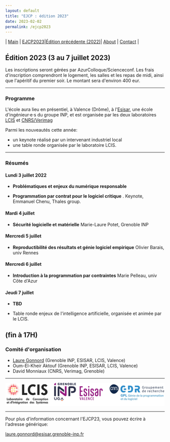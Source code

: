 ```yaml
---
layout: default
title: "EJCP : édition 2023"
date: 2023-02-02
permalink: /ejcp2023
---
```


| [Main](./index) | [EJCP2023](./ejcp2023)|[Édition précédente (2022)](./ejcp2022)| [About](./about) | [Contact](./contact) |


## Édition 2023 (3 au 7 juillet 2023)

 Les inscriptions seront gérées par AzurColloque/Scienceconf. Les frais d'inscription comprendront le logement, les salles et les repas de midi, ainsi que l'apéritif du premier soir. Le montant sera d'environ 400 eur. 

---
### Programme

L'école aura lieu en présentiel, à Valence (Drôme), à l'[Esisar](https://esisar.grenoble-inp.fr/), une école d'ingénieur·e·s du groupe INP, et est organisée par les deux laboratoires  [LCIS](https://lcis.grenoble-inp.fr/) et [CNRS/Verimag](https://www-verimag.imag.fr/)

Parmi les nouveautés cette année:
- un keynote réalisé par un intervenant industriel local
- une table ronde organisée par le laboratoire LCIS.

---

### Résumés

#### Lundi 3 juillet 2022 

  - **Problématiques et enjeux du numérique responsable** 

  - **Programmation par contrat pour le logiciel critique** . Keynote, Emmanuel Chenu, Thales group.

  
#### Mardi 4 juillet 
 - **Sécurité logicielle et matérielle** Marie-Laure Potet, Grenoble INP


#### Mercredi 5 juillet 
  - **Reproductibilité des résultats et génie logiciel empirique** Olivier Barais, univ Rennes

#### Mercredi 6 juillet 

 - **Introduction à la programmation par contraintes** Marie Pelleau, univ Côte d'Azur

#### Jeudi 7 juillet 

 - **TBD**

 - Table ronde enjeux de l'intelligence artificielle, organisée et animée par le LCIS.

(fin à 17H)
---
### Comité d'organisation
 * [Laure Gonnord](https://laure.gonnord.org/pro/) (Grenoble INP, ESISAR, LCIS, Valence)
 * Oum-El-Kheir Aktouf (Grenoble INP, ESISAR, LCIS, Valence)
 * David Monniaux (CNRS, Verimag, Grenoble)

---
![LOGO ALL](_logos/ejcp23_logos.png)

---
Pour plus d'information concernant l'EJCP23, vous pouvez écrire à l'adresse générique: 




[laure.gonnord@esisar.grenoble-inp.fr](mailto:laure.gonnord@esisar.grenoble-inp.fr)
